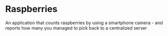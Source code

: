 Raspberries
===========

An application that counts raspberries by using a smartphone camera - and reports how many you managed to pick back to a centralized server
